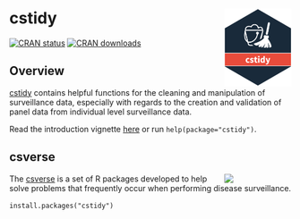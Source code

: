 # cstidy <a href="https://www.csids.no/cstidy/"><img src="man/figures/logo.png" align="right" width="120" /></a>

[![CRAN status](https://www.r-pkg.org/badges/version/cstidy)](https://cran.r-project.org/package=cstidy)
[![CRAN downloads](https://cranlogs.r-pkg.org/badges/cstidy)](https://cran.r-project.org/package=cstidy)

## Overview 

[cstidy](https://www.csids.no/cstidy/) contains helpful functions for the cleaning and manipulation of surveillance data, especially with regards to the creation and validation of panel data from individual level surveillance data.

Read the introduction vignette [here](https://www.csids.no/cstidy/articles/cstidy.html) or run `help(package="cstidy")`.

## csverse

<a href="https://www.csids.no/packages.html"><img src="https://www.csids.no/packages/csverse.png" align="right" width="120" /></a>

The [csverse](https://www.csids.no/packages.html) is a set of R packages developed to help solve problems that frequently occur when performing disease surveillance.

```
install.packages("cstidy")
```

